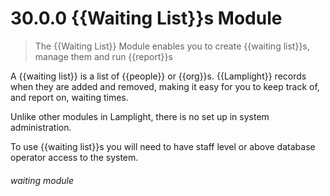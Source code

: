 # 30.0.0 {{Waiting List}}s Module

> The {{Waiting List}} Module enables you to create {{waiting list}}s, manage them and run {{report}}s 

A {{waiting list}} is a list of {{people}} or {{org}}s. {{Lamplight}} records when they are added and removed, making it easy for you to keep track of, and report on, waiting times. 

Unlike other modules in Lamplight, there is no set up in system administration.

To use {{waiting list}}s you will need to have staff level or above database operator access to the system. 


###### waiting module

